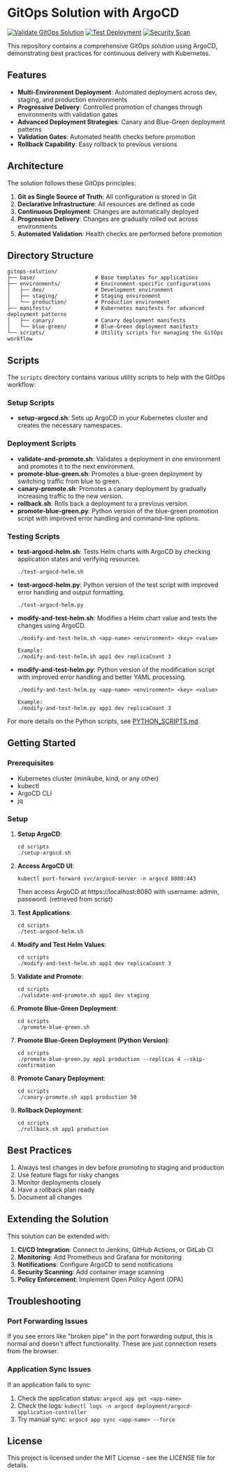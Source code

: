 # GitOps Solution with ArgoCD

[![Validate GitOps Solution](https://github.com/guilhermeguirro/gitops-argocd-solution/actions/workflows/validate.yml/badge.svg)](https://github.com/guilhermeguirro/gitops-argocd-solution/actions/workflows/validate.yml)
[![Test Deployment](https://github.com/guilhermeguirro/gitops-argocd-solution/actions/workflows/test-deployment.yml/badge.svg)](https://github.com/guilhermeguirro/gitops-argocd-solution/actions/workflows/test-deployment.yml)
[![Security Scan](https://github.com/guilhermeguirro/gitops-argocd-solution/actions/workflows/security-scan.yml/badge.svg)](https://github.com/guilhermeguirro/gitops-argocd-solution/actions/workflows/security-scan.yml)

This repository contains a comprehensive GitOps solution using ArgoCD, demonstrating best practices for continuous delivery with Kubernetes.

## Features

- **Multi-Environment Deployment**: Automated deployment across dev, staging, and production environments
- **Progressive Delivery**: Controlled promotion of changes through environments with validation gates
- **Advanced Deployment Strategies**: Canary and Blue-Green deployment patterns
- **Validation Gates**: Automated health checks before promotion
- **Rollback Capability**: Easy rollback to previous versions

## Architecture

The solution follows these GitOps principles:

1. **Git as Single Source of Truth**: All configuration is stored in Git
2. **Declarative Infrastructure**: All resources are defined as code
3. **Continuous Deployment**: Changes are automatically deployed
4. **Progressive Delivery**: Changes are gradually rolled out across environments
5. **Automated Validation**: Health checks are performed before promotion

## Directory Structure

```
gitops-solution/
├── base/                   # Base templates for applications
├── environments/           # Environment-specific configurations
│   ├── dev/                # Development environment
│   ├── staging/            # Staging environment
│   └── production/         # Production environment
├── manifests/              # Kubernetes manifests for advanced deployment patterns
│   ├── canary/             # Canary deployment manifests
│   └── blue-green/         # Blue-Green deployment manifests
└── scripts/                # Utility scripts for managing the GitOps workflow
```

## Scripts

The `scripts` directory contains various utility scripts to help with the GitOps workflow:

### Setup Scripts

- **setup-argocd.sh**: Sets up ArgoCD in your Kubernetes cluster and creates the necessary namespaces.

### Deployment Scripts

- **validate-and-promote.sh**: Validates a deployment in one environment and promotes it to the next environment.
- **promote-blue-green.sh**: Promotes a blue-green deployment by switching traffic from blue to green.
- **canary-promote.sh**: Promotes a canary deployment by gradually increasing traffic to the new version.
- **rollback.sh**: Rolls back a deployment to a previous version.
- **promote-blue-green.py**: Python version of the blue-green promotion script with improved error handling and command-line options.

### Testing Scripts

- **test-argocd-helm.sh**: Tests Helm charts with ArgoCD by checking application states and verifying resources.
  ```
  ./test-argocd-helm.sh
  ```

- **test-argocd-helm.py**: Python version of the test script with improved error handling and output formatting.
  ```
  ./test-argocd-helm.py
  ```

- **modify-and-test-helm.sh**: Modifies a Helm chart value and tests the changes using ArgoCD.
  ```
  ./modify-and-test-helm.sh <app-name> <environment> <key> <value>
  
  Example:
  ./modify-and-test-helm.sh app1 dev replicaCount 3
  ```

- **modify-and-test-helm.py**: Python version of the modification script with improved error handling and better YAML processing.
  ```
  ./modify-and-test-helm.py <app-name> <environment> <key> <value>
  
  Example:
  ./modify-and-test-helm.py app1 dev replicaCount 3
  ```

For more details on the Python scripts, see [PYTHON_SCRIPTS.md](scripts/PYTHON_SCRIPTS.md).

## Getting Started

### Prerequisites

- Kubernetes cluster (minikube, kind, or any other)
- kubectl
- ArgoCD CLI
- jq

### Setup

1. **Setup ArgoCD**:
   ```
   cd scripts
   ./setup-argocd.sh
   ```

2. **Access ArgoCD UI**:
   ```
   kubectl port-forward svc/argocd-server -n argocd 8080:443
   ```
   Then access ArgoCD at https://localhost:8080 with username: admin, password: (retrieved from script)

3. **Test Applications**:
   ```
   cd scripts
   ./test-argocd-helm.sh
   ```

4. **Modify and Test Helm Values**:
   ```
   cd scripts
   ./modify-and-test-helm.sh app1 dev replicaCount 3
   ```

5. **Validate and Promote**:
   ```
   cd scripts
   ./validate-and-promote.sh app1 dev staging
   ```

6. **Promote Blue-Green Deployment**:
   ```
   cd scripts
   ./promote-blue-green.sh
   ```

7. **Promote Blue-Green Deployment (Python Version)**:
   ```
   cd scripts
   ./promote-blue-green.py app1 production --replicas 4 --skip-confirmation
   ```

8. **Promote Canary Deployment**:
   ```
   cd scripts
   ./canary-promote.sh app1 production 50
   ```

9. **Rollback Deployment**:
   ```
   cd scripts
   ./rollback.sh app1 production
   ```

## Best Practices

1. Always test changes in dev before promoting to staging and production
2. Use feature flags for risky changes
3. Monitor deployments closely
4. Have a rollback plan ready
5. Document all changes

## Extending the Solution

This solution can be extended with:

1. **CI/CD Integration**: Connect to Jenkins, GitHub Actions, or GitLab CI
2. **Monitoring**: Add Prometheus and Grafana for monitoring
3. **Notifications**: Configure ArgoCD to send notifications
4. **Security Scanning**: Add container image scanning
5. **Policy Enforcement**: Implement Open Policy Agent (OPA)

## Troubleshooting

### Port Forwarding Issues

If you see errors like "broken pipe" in the port forwarding output, this is normal and doesn't affect functionality. These are just connection resets from the browser.

### Application Sync Issues

If an application fails to sync:

1. Check the application status: `argocd app get <app-name>`
2. Check the logs: `kubectl logs -n argocd deployment/argocd-application-controller`
3. Try manual sync: `argocd app sync <app-name> --force`

## License

This project is licensed under the MIT License - see the LICENSE file for details. 